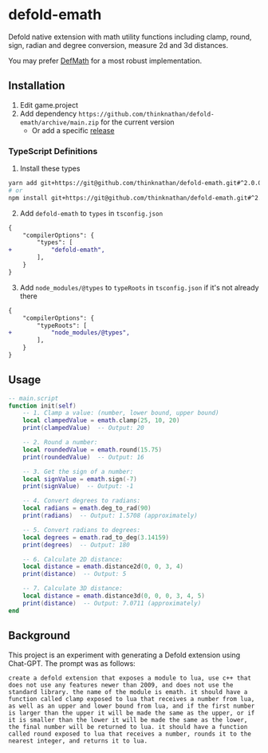 # defold-emath

Defold native extension with math utility functions including clamp, round, sign, radian and degree conversion, measure 2d and 3d distances. 

You may prefer [DefMath](https://github.com/subsoap/defmath) for a most robust implementation.

## Installation

1. Edit game.project
2. Add dependency `https://github.com/thinknathan/defold-emath/archive/main.zip` for the current version
    - Or add a specific [release](https://github.com/thinknathan/defold-emath/releases)

### TypeScript Definitions

1. Install these types

```bash
yarn add git+https://git@github.com/thinknathan/defold-emath.git#^2.0.0 -D
# or
npm install git+https://git@github.com/thinknathan/defold-emath.git#^2.0.0 --save-dev
```

2. Add `defold-emath` to `types` in `tsconfig.json`

```diff
{
	"compilerOptions": {
		"types": [
+			"defold-emath",
		],
	}
}
```

3. Add `node_modules/@types` to `typeRoots` in `tsconfig.json` if it's not already there

```diff
{
	"compilerOptions": {
		"typeRoots": [
+			"node_modules/@types",
		],
	}
}
```

## Usage

```lua
-- main.script
function init(self)
    -- 1. Clamp a value: (number, lower bound, upper bound)
    local clampedValue = emath.clamp(25, 10, 20)
    print(clampedValue)  -- Output: 20

    -- 2. Round a number:
    local roundedValue = emath.round(15.75)
    print(roundedValue)  -- Output: 16

    -- 3. Get the sign of a number:
    local signValue = emath.sign(-7)
    print(signValue)  -- Output: -1

    -- 4. Convert degrees to radians:
    local radians = emath.deg_to_rad(90)
    print(radians)  -- Output: 1.5708 (approximately)

    -- 5. Convert radians to degrees:
    local degrees = emath.rad_to_deg(3.14159)
    print(degrees)  -- Output: 180

    -- 6. Calculate 2D distance:
    local distance = emath.distance2d(0, 0, 3, 4)
    print(distance)  -- Output: 5

    -- 7. Calculate 3D distance:
    local distance = emath.distance3d(0, 0, 0, 3, 4, 5)
    print(distance)  -- Output: 7.0711 (approximately)
end
```

## Background

This project is an experiment with generating a Defold extension using Chat-GPT. The prompt was as follows:

```
create a defold extension that exposes a module to lua, use c++ that does not use any features newer than 2009, and does not use the standard library. the name of the module is emath. it should have a function called clamp exposed to lua that receives a number from lua, as well as an upper and lower bound from lua, and if the first number is larger than the upper it will be made the same as the upper, or if it is smaller than the lower it will be made the same as the lower, the final number will be returned to lua. it should have a function called round exposed to lua that receives a number, rounds it to the nearest integer, and returns it to lua.
```
